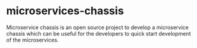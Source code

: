 # microservices-chassis
Microservice chassis is an open source project to develop a microservice chassis which can be useful for the developers to quick start development of the microservices.
